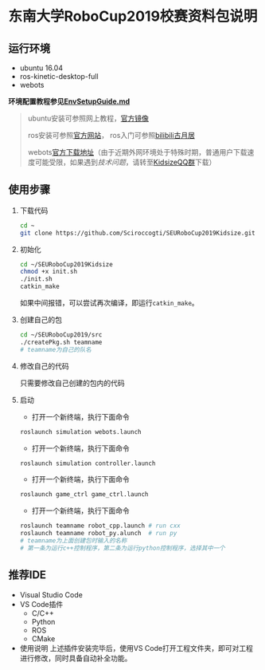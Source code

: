 # 东南大学RoboCup2019校赛资料包说明

## 运行环境

* ubuntu 16.04
* ros-kinetic-desktop-full
* webots

**环境配置教程参见[EnvSetupGuide.md](https://github.com/Sciroccogti/SEURoboCup2019Kidsize/blob/master/EnvSetupGuide.md)**

> ubuntu安装可参照网上教程，[官方镜像](http://releases.ubuntu.com/16.04/ubuntu-16.04.6-desktop-amd64.iso)
>
> ros安装可参照[官方网站](http://wiki.ros.org/kinetic/Installation/Ubuntu)，
> ros入门可参照[bilibili古月居](https://www.bilibili.com/video/av59458869?from=search&seid=5767370996297806957)
>
> webots[官方下载地址](https://github.com/omichel/webots/releases/download/R2019b/webots_2019b_amd64.deb)（由于近期外网环境处于特殊时期，普通用户下载速度可能受限，如果遇到*技术问题*，请转至[KidsizeQQ群](https://jq.qq.com/?_wv=1027&k=55BwToG)下载）

## 使用步骤

1. 下载代码

    ```Bash
    cd ~
    git clone https://github.com/Sciroccogti/SEURoboCup2019Kidsize.git
    ```

2. 初始化

    ```Bash
    cd ~/SEURoboCup2019Kidsize
    chmod +x init.sh
    ./init.sh
    catkin_make
    ```

    如果中间报错，可以尝试再次编译，即运行`catkin_make`。

3. 创建自己的包

    ```Bash
    cd ~/SEURoboCup2019/src
    ./createPkg.sh teamname
    # teamname为自己的队名
    ```

4. 修改自己的代码

    只需要修改自己创建的包内的代码

5. 启动

    * 打开一个新终端，执行下面命令

    ```Bash
    roslaunch simulation webots.launch
    ```

    * 打开一个新终端，执行下面命令

    ```Bash
    roslaunch simulation controller.launch
    ```

    * 打开一个新终端，执行下面命令

    ```Bash
    roslaunch game_ctrl game_ctrl.launch
    ```

    * 打开一个新终端，执行下面命令

    ```Bash
    roslaunch teamname robot_cpp.launch # run cxx
    roslaunch teamname robot_py.alunch  # run py
    # teamname为上面创建包时输入的名称
    # 第一条为运行c++控制程序，第二条为运行python控制程序，选择其中一个
    ```

## 推荐IDE

* Visual Studio Code
* VS Code插件
  * C/C++
  * Python
  * ROS
  * CMake
* 使用说明
    上述插件安装完毕后，使用VS Code打开工程文件夹，即可对工程进行修改，同时具备自动补全功能。

